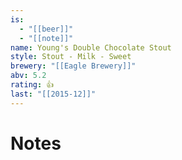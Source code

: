```yaml
---
is:
  - "[[beer]]"
  - "[[note]]"
name: Young's Double Chocolate Stout
style: Stout - Milk - Sweet
brewery: "[[Eagle Brewery]]"
abv: 5.2
rating: 👍
last: "[[2015-12]]"
---
```

# Notes

